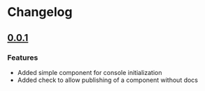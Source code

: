 # Changelog

## [0.0.1]()


### Features

- Added simple component for console initialization
- Added check to allow publishing of a component without docs
